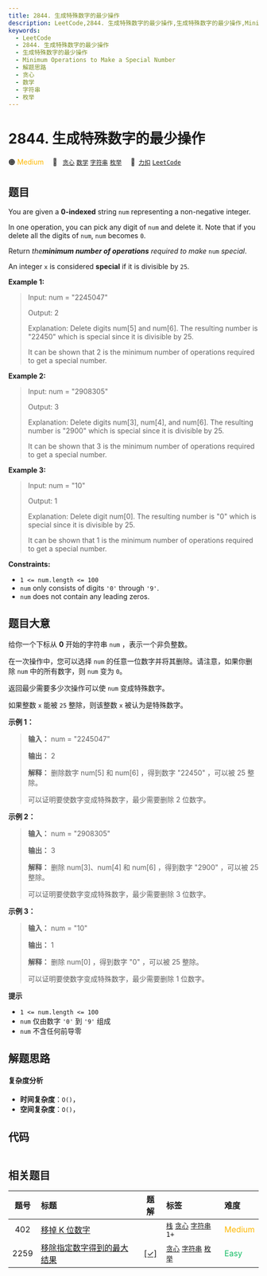 ```yaml
---
title: 2844. 生成特殊数字的最少操作
description: LeetCode,2844. 生成特殊数字的最少操作,生成特殊数字的最少操作,Minimum Operations to Make a Special Number,解题思路,贪心,数学,字符串,枚举
keywords:
  - LeetCode
  - 2844. 生成特殊数字的最少操作
  - 生成特殊数字的最少操作
  - Minimum Operations to Make a Special Number
  - 解题思路
  - 贪心
  - 数学
  - 字符串
  - 枚举
---
```


# 2844. 生成特殊数字的最少操作

🟠 <font color=#ffb800>Medium</font>&emsp; 🔖&ensp; [`贪心`](/tag/greedy.md) [`数学`](/tag/math.md) [`字符串`](/tag/string.md) [`枚举`](/tag/enumeration.md)&emsp; 🔗&ensp;[`力扣`](https://leetcode.cn/problems/minimum-operations-to-make-a-special-number) [`LeetCode`](https://leetcode.com/problems/minimum-operations-to-make-a-special-number)

## 题目

You are given a **0-indexed** string `num` representing a non-negative
integer.

In one operation, you can pick any digit of `num` and delete it. Note that if
you delete all the digits of `num`, `num` becomes `0`.

Return _the**minimum number of operations** required to make_ `num` _special_.

An integer `x` is considered **special** if it is divisible by `25`.



**Example 1:**

> Input: num = "2245047"
> 
> Output: 2
> 
> Explanation: Delete digits num[5] and num[6]. The resulting number is "22450" which is special since it is divisible by 25.
> 
> It can be shown that 2 is the minimum number of operations required to get a special number.

**Example 2:**

> Input: num = "2908305"
> 
> Output: 3
> 
> Explanation: Delete digits num[3], num[4], and num[6]. The resulting number is "2900" which is special since it is divisible by 25.
> 
> It can be shown that 3 is the minimum number of operations required to get a special number.

**Example 3:**

> Input: num = "10"
> 
> Output: 1
> 
> Explanation: Delete digit num[0]. The resulting number is "0" which is special since it is divisible by 25.
> 
> It can be shown that 1 is the minimum number of operations required to get a special number.
> 
> 

**Constraints:**

  * `1 <= num.length <= 100`
  * `num` only consists of digits `'0'` through `'9'`.
  * `num` does not contain any leading zeros.


## 题目大意

给你一个下标从 **0** 开始的字符串 `num` ，表示一个非负整数。

在一次操作中，您可以选择 `num` 的任意一位数字并将其删除。请注意，如果你删除 `num` 中的所有数字，则 `num` 变为 `0`。

返回最少需要多少次操作可以使 `num` 变成特殊数字。

如果整数 `x` 能被 `25` 整除，则该整数 `x` 被认为是特殊数字。





**示例 1：**

> 
> 
> 
> 
> 
> **输入：** num = "2245047"
> 
> **输出：** 2
> 
> **解释：** 删除数字 num[5] 和 num[6] ，得到数字 "22450" ，可以被 25 整除。
> 
> 可以证明要使数字变成特殊数字，最少需要删除 2 位数字。

**示例 2：**

> 
> 
> 
> 
> 
> **输入：** num = "2908305"
> 
> **输出：** 3
> 
> **解释：** 删除 num[3]、num[4] 和 num[6] ，得到数字 "2900" ，可以被 25 整除。
> 
> 可以证明要使数字变成特殊数字，最少需要删除 3 位数字。

**示例 3：**

> 
> 
> 
> 
> 
> **输入：** num = "10"
> 
> **输出：** 1
> 
> **解释：** 删除 num[0] ，得到数字 "0" ，可以被 25 整除。
> 
> 可以证明要使数字变成特殊数字，最少需要删除 1 位数字。
> 
> 



**提示**

  * `1 <= num.length <= 100`
  * `num` 仅由数字 `'0'` 到 `'9'` 组成
  * `num` 不含任何前导零


## 解题思路

#### 复杂度分析

- **时间复杂度**：`O()`，
- **空间复杂度**：`O()`，

## 代码

```javascript

```

## 相关题目

<!-- prettier-ignore -->
| 题号 | 标题 | 题解 | 标签 | 难度 |
| :------: | :------ | :------: | :------ | :------ |
| 402 | [移掉 K 位数字](https://leetcode.com/problems/remove-k-digits) |  |  [`栈`](/tag/stack.md) [`贪心`](/tag/greedy.md) [`字符串`](/tag/string.md) `1+` | <font color=#ffb800>Medium</font> |
| 2259 | [移除指定数字得到的最大结果](https://leetcode.com/problems/remove-digit-from-number-to-maximize-result) | [[✓]](/problem/2259.md) |  [`贪心`](/tag/greedy.md) [`字符串`](/tag/string.md) [`枚举`](/tag/enumeration.md) | <font color=#15bd66>Easy</font> |